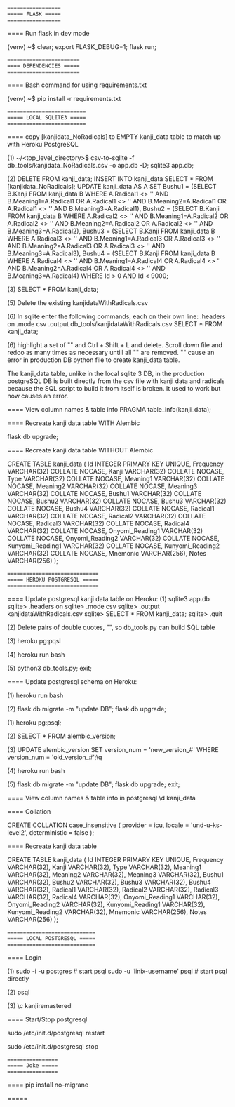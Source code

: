     =================
    ===== FLASK =====
    =================

==== Run flask in dev mode

<!-- in local terminal ensure venv is activated -->
(venv) ~$ clear; export FLASK_DEBUG=1; flask run;



    =======================
    ==== DEPENDENCIES =====
    =======================

==== Bash command for using requirements.txt

<!-- in local terminal ensure venv is activated -->
(venv) ~$ pip install -r requirements.txt



    =========================
    ===== LOCAL SQLITE3 =====
    =========================

==== copy [kanjidata_NoRadicals] to EMPTY kanji_data table to match up with Heroku PostgreSQL

(1) <!-- in local terminal -->
~/<top_level_directory>$
csv-to-sqlite -f db_tools/kanjidata_NoRadicals.csv -o app.db -D; sqlite3 app.db;

(2) <!-- in sqlite3, copy & paste these commands to update all table data -->
DELETE FROM kanji_data;
INSERT INTO kanji_data SELECT * FROM [kanjidata_NoRadicals];
UPDATE kanji_data AS A
    SET Bushu1 = (SELECT B.Kanji FROM kanji_data B
            WHERE A.Radical1 <> '' AND B.Meaning1=A.Radical1 
            OR A.Radical1 <> '' AND B.Meaning2=A.Radical1 
            OR A.Radical1 <> '' AND B.Meaning3=A.Radical1),
        Bushu2 = (SELECT B.Kanji FROM kanji_data B
            WHERE A.Radical2 <> '' AND B.Meaning1=A.Radical2 
            OR A.Radical2 <> '' AND B.Meaning2=A.Radical2 
            OR A.Radical2 <> '' AND B.Meaning3=A.Radical2),
        Bushu3 = (SELECT B.Kanji FROM kanji_data B
            WHERE A.Radical3 <> '' AND B.Meaning1=A.Radical3 
            OR A.Radical3 <> '' AND B.Meaning2=A.Radical3 
            OR A.Radical3 <> '' AND B.Meaning3=A.Radical3),
        Bushu4 = (SELECT B.Kanji FROM kanji_data B
            WHERE A.Radical4 <> '' AND B.Meaning1=A.Radical4 
            OR A.Radical4 <> '' AND B.Meaning2=A.Radical4 
            OR A.Radical4 <> '' AND B.Meaning3=A.Radical4)
    WHERE Id > 0 AND Id < 9000;

(3) <!-- check -->
SELECT * FROM kanji_data;

(5) <!-- delete old data -->
Delete the existing kanjidataWithRadicals.csv

(6) <!-- export kanji data with radicals from sqite into csv to be used in production DB-->
In sqlite enter the following commands, each on their own line:
.headers on
.mode csv
.output db_tools/kanjidataWithRadicals.csv
SELECT * FROM kanji_data;

(6) <!-- remove double quotes from csv -->
highlight a set of "" and Ctrl + Shift + L and delete.
Scroll down file and redoo as many times as necessary untill all "" are removed.
"" cause an error in production DB python file to create kanji_data table.

The kanji_data table, unlike in the local sqlite 3 DB, in the production postgreSQL DB
is built directly from the csv file with kanji data and radicals because the SQL script to
build it from itself is broken. It used to work but now causes an error.


==== View column names & table info
PRAGMA table_info(kanji_data);



==== Recreate kanji data table WITH Alembic
<!-- in local terminal -->
flask db upgrade;


==== Recreate kanji data table WITHOUT Alembic
<!-- in sqlite3 -->
CREATE TABLE kanji_data (
    Id INTEGER PRIMARY KEY UNIQUE,
    Frequency VARCHAR(32) COLLATE NOCASE,
    Kanji VARCHAR(32) COLLATE NOCASE,
    Type VARCHAR(32) COLLATE NOCASE,
    Meaning1 VARCHAR(32) COLLATE NOCASE,
    Meaning2 VARCHAR(32) COLLATE NOCASE,
    Meaning3 VARCHAR(32) COLLATE NOCASE,
    Bushu1 VARCHAR(32) COLLATE NOCASE,
    Bushu2 VARCHAR(32) COLLATE NOCASE,
    Bushu3 VARCHAR(32) COLLATE NOCASE,
    Bushu4 VARCHAR(32) COLLATE NOCASE,
    Radical1 VARCHAR(32) COLLATE NOCASE,
    Radical2 VARCHAR(32) COLLATE NOCASE,
    Radical3 VARCHAR(32) COLLATE NOCASE,
    Radical4 VARCHAR(32) COLLATE NOCASE,
    Onyomi_Reading1 VARCHAR(32) COLLATE NOCASE,
    Onyomi_Reading2 VARCHAR(32) COLLATE NOCASE,
    Kunyomi_Reading1 VARCHAR(32) COLLATE NOCASE,
    Kunyomi_Reading2 VARCHAR(32) COLLATE NOCASE,
    Mnemonic VARCHAR(256),
    Notes VARCHAR(256)
);



    =============================
    ===== HEROKU POSTGRESQL =====
    =============================

==== Update postgresql kanji data table on Heroku:
(1) <!-- in local terminal -->
sqlite3 app.db
sqlite> .headers on
sqlite> .mode csv
sqlite> .output kanjidataWithRadicals.csv
sqlite> SELECT * FROM kanji_data;
sqlite> .quit

(2) <!-- in kanjidataWithRadicals.csv -->
Delete pairs of double quotes, "", so db_tools.py can build SQL table

(3) <!-- in local terminal -->
heroku pg:pqsl

(4) <!-- in local terminal -->
heroku run bash

(5) <!-- in Heroku terminal -->
python3 db_tools.py; exit;



==== Update postgresql schema on Heroku:

(1) <!-- in local terminal -->
heroku run bash

(2) <!-- in Heroku terminal -->
flask db migrate -m "update DB"; flask db upgrade;

<!-- if error above, update migration version manually -->

(1) <!-- in local terminal -->
heroku pg:psql;

(2) <!-- in Heroku terminal -->
SELECT * FROM alembic_version; 

(3) <!-- use above result to get revision's 'old_version_#' -->
UPDATE alembic_version SET version_num = 'new_version_#' WHERE version_num = 'old_version_#';\q

(4) <!-- in local terminal -->
heroku run bash

(5) <!-- in Heroku terminal -->
flask db migrate -m "update DB"; flask db upgrade; exit;


==== View column names & table info in postgresql
\d kanji_data


==== Collation
<!-- Equivalent of Sqlite's COLLATE NOCASE -->
CREATE COLLATION case_insensitive (
    provider = icu,
    locale = 'und-u-ks-level2',
    deterministic = false
);


==== Recreate kanji data table
<!-- Postgres doesn't take a 'COLLATE NOCASE' keyword, 
unlike sqlite3! -->

CREATE TABLE kanji_data (
    Id INTEGER PRIMARY KEY UNIQUE,
    Frequency VARCHAR(32),
    Kanji VARCHAR(32),
    Type VARCHAR(32),
    Meaning1 VARCHAR(32),
    Meaning2 VARCHAR(32),
    Meaning3 VARCHAR(32),
    Bushu1 VARCHAR(32),
    Bushu2 VARCHAR(32),
    Bushu3 VARCHAR(32),
    Bushu4 VARCHAR(32),
    Radical1 VARCHAR(32),
    Radical2 VARCHAR(32),
    Radical3 VARCHAR(32),
    Radical4 VARCHAR(32),
    Onyomi_Reading1 VARCHAR(32),
    Onyomi_Reading2 VARCHAR(32),
    Kunyomi_Reading1 VARCHAR(32),
    Kunyomi_Reading2 VARCHAR(32),
    Mnemonic VARCHAR(256),
    Notes VARCHAR(256)
);






    ============================
    ===== LOCAL POSTGRESQL =====
    ============================

==== Login

(1) <!-- in local terminal -->
sudo -i -u postgres     # start psql
sudo -u 'linix-username' psql   # start psql directly

(2) <!-- Inside postgres -->
psql

(3) <!-- connect to kanjiremastered -->
\c kanjiremastered



==== Start/Stop postgresql

sudo /etc/init.d/postgresql restart

sudo /etc/init.d/postgresql stop



    ================
    ===== Joke =====
    ================

==== pip install no-migrane 
<!-- A database migration tool that doesn't blow -->



=====

